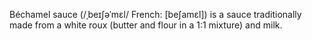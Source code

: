 Béchamel sauce (/ˌbeɪʃəˈmɛl/ French: [beʃamɛl]) is a sauce traditionally made from a white roux (butter and flour in a 1:1 mixture) and milk.
